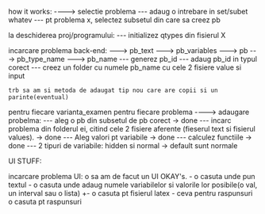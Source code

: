 how it works:
----> selectie problema
--- adaug o intrebare in set/subet whatev
--- pt problema x, selectez subsetul din care sa creez pb


la deschiderea proj/programului:
    --- initializez qtypes din fisierul X


incarcare problema back-end:
    ---> pb_text
    ---> pb_variables
    ---> pb 
    ---> pb_type_name
    ---> pb_name
    --- generez pb_id
    --- adaug pb_id in typul corect
    --- creez un folder cu numele pb_name cu cele 2 fisiere value si input  

    trb sa am si metoda de adaugat tip nou care are copii si un parinte(eventual)

pentru fiecare varianta_examen
    pentru fiecare problema
    ----> adaugare probelma:
    --- aleg o pb din subsetul de pb corect -> done
    --- incarc problema din folderul ei, citind cele 2 fisiere aferente (fieserul text si fisierul values). -> done
    --- Aleg valori pt variabile -> done
    --- calculez functiile -> done
    --- 2 tipuri de variabile: hidden si normal -> default sunt normale










UI STUFF:


incarcare problema UI:
o sa am de facut un UI OKAY's. 
    - o casuta unde pun textul
    - o casuta unde adaug numele variabilelor si valorile lor posibile(o val, un interval sau o lista)
    +- o casuta pt fisierul latex
    - ceva pentru raspunsuri
    o casuta pt raspunsuri


